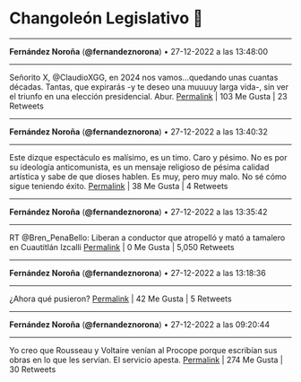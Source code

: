 # Changoleón Legislativo 🙈
*****
**Fernández Noroña** (**@fernandeznorona**) • 27-12-2022 a las 13:48:00
*****
Señorito X, @ClaudioXGG, en 2024 nos vamos…quedando unas cuantas décadas. Tantas, que expirarás -y te deseo una muuuuy larga vida-, sin ver el triunfo en una elección presidencial. Abur.
[Permalink](https://twitter.com/fernandeznorona/status/1607855846305693696) | 103 Me Gusta | 23 Retweets
*****
**Fernández Noroña** (**@fernandeznorona**) • 27-12-2022 a las 13:40:32
*****
Este dizque espectáculo es malísimo, es un timo. Caro y pésimo. No es por su ideología anticomunista, es un mensaje religioso de pésima calidad artística y sabe de que dioses hablen. Es muy, pero muy malo. No sé cómo sigue teniendo éxito.
[Permalink](https://twitter.com/fernandeznorona/status/1607853964673818624) | 38 Me Gusta | 4 Retweets
*****
**Fernández Noroña** (**@fernandeznorona**) • 27-12-2022 a las 13:35:42
*****
RT @Bren_PenaBello: Liberan a conductor que atropelló y mató a tamalero en Cuautitlán Izcalli
[Permalink](https://twitter.com/fernandeznorona/status/1607852748724396032) | 0 Me Gusta | 5,050 Retweets
*****
**Fernández Noroña** (**@fernandeznorona**) • 27-12-2022 a las 13:18:36
*****
¿Ahora qué pusieron?
[Permalink](https://twitter.com/fernandeznorona/status/1607848446811054083) | 42 Me Gusta | 5 Retweets
*****
**Fernández Noroña** (**@fernandeznorona**) • 27-12-2022 a las 09:20:44
*****
Yo creo que Rousseau y Voltaire venían al Procope porque escribían sus obras en lo que les servían. El servicio apesta.
[Permalink](https://twitter.com/fernandeznorona/status/1607788585968713728) | 274 Me Gusta | 30 Retweets
